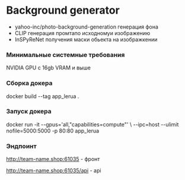 # Background generator
- yahoo-inc/photo-background-generation генерация фона
- CLIP генерация промтапо исходномуи изображению
- InSPyReNet получения маски обьекта на изображкении



### Минимальные системные требования
NVIDIA GPU с 16gb VRAM и выше

### Сборка докера
docker build --tag app_lerua .

### Запуск докера
docker run -it --gpus='all,"capabilities=compute"' \\
    --ipc=host --ulimit nofile=5000:5000 -p 80:80 app_lerua
### Эндпоинт

http://team-name.shop:61035 - фронт

http://team-name.shop:61035/api - api
